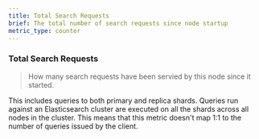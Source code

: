 ```yaml
---
title: Total Search Requests
brief: The total number of search requests since node startup
metric_type: counter
---
```

### Total Search Requests

> How many search requests have been servied by this node since it started.

This includes queries to both primary and replica shards. Queries run against an Elasticsearch cluster are executed on all the shards across all nodes in the cluster. This means that this metric doesn't map 1:1 to the number of queries issued by the client.
